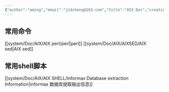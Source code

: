```yaml
---
{"author":"aming","email":"jikcheng@163.com","title":"AIX Doc","creation_date":"2022-06-27 15:57","Last modified date":"2022-11-25 16:11","tags":"AIX Doc","File Folder with relative path":"system/Doc/AIX","remark":null,"other":null,"dg-publish":true,"permalink":"/system/doc/aix/aix-doc/","dgPassFrontmatter":true}
---
```




## 常用命令
[[system/Doc/AIX/AIX perl/perl\|perl]]
[[system/Doc/AIX/AIXSED/AIX sed\|AIX sed]]
## 常用shell脚本
[[system/Doc/AIX/AIX SHELL/Informax Database extraction Information\|informax 数据库提取输出信息]]